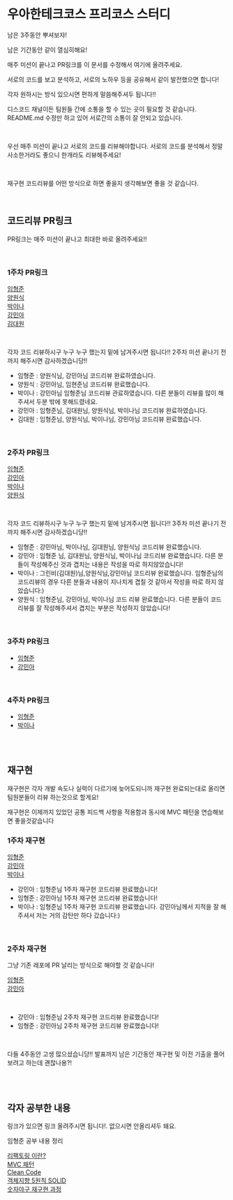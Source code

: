 # 우아한테크코스 프리코스 스터디
남은 3주동안 뿌셔보쟈!

<p>남은 기간동안 같이 열심히해요!</p>
<p>매주 미션이 끝나고 PR링크를 이 문서를 수정해서 여기에 올려주세요.</p>
<p>서로의 코드를 보고 분석하고, 서로의 노하우 등을 공유해서 같이 발전했으면 합니다!</p>
<p>각자 원하시는 방식 있으시면 편하게 말씀해주셔두 됩니다!!</p>

<p>
  디스코드 채널이든 팀원들 간에 소통을 할 수 있는 곳이 필요할 것 같습니다.
  README.md 수정만 하고 있어 서로간의 소통이 잘 안되고 있습니다.
</p>
<br>

우선 매주 미션이 끝나고 서로의 코드를 리뷰해야합니다.
서로의 코드를 분석해서 정말 사소한거라도 좋으니 한개라도 리뷰해주세요!


<br>

<p>재구현 코드리뷰를 어떤 방식으로 하면 좋을지 생각해보면 좋을 것 같습니다.</p>

<br>


## 코드리뷰 PR링크
PR링크는 매주 미션이 끝나고 최대한 바로 올려주세요!!

<br>

### 1주차 PR링크
[임형준](https://github.com/woowacourse-precourse/kotlin-baseball-6/pull/51)
<br>
[양원식](https://github.com/woowacourse-precourse/kotlin-baseball-6/pull/7)
<br>
[박이나](https://github.com/woowacourse-precourse/kotlin-baseball-6/pull/77)
<br>
[강민아](https://github.com/woowacourse-precourse/kotlin-baseball-6/pull/30)
<br>
[김대원](https://github.com/woowacourse-precourse/kotlin-baseball-6/pull/188)

<br>
<p>각자 코드 리뷰하시구 누구 누구 했는지 밑에 남겨주시면 됩니다!! 2주차 미션 끝나기 전까지 해주시면 감사하겠습니당!!</p>

- 임형준 : 양원식님, 강민아님 코드리뷰 완료하였습니다.
- 양원식 : 강민아님, 임현준님 코드리뷰 완료했습니다.
- 박이나 : 강민아님 임형준님 코드리뷰 관료하였습니다. 다른 분들이 리뷰를 많이 해주셔서 두분 밖에 못해드렸네요.
- 강민아 : 임형준님, 김대원님, 양원식님, 박이나님 코드리뷰 완료하였습니다.
- 김대원 : 임형준님, 양원식님, 박이나님, 강민아님 코드리뷰 완료했습니다.

<br>

### 2주차 PR링크
[임형준](https://github.com/woowacourse-precourse/kotlin-racingcar-6/pull/26)
<br>
[강민아](https://github.com/woowacourse-precourse/kotlin-racingcar-6/pull/21)
<br>
[박이나](https://github.com/woowacourse-precourse/kotlin-racingcar-6/pull/112)
<br>
[양원식](https://github.com/woowacourse-precourse/kotlin-racingcar-6/pull/10)

<br>
<p>각자 코드 리뷰하시구 누구 누구 했는지 밑에 남겨주시면 됩니다!! 3주차 미션 끝나기 전까지 해주시면 감사하겠습니당!!</p>

- 임형준 : 강민아님, 박이나님, 김대원님, 양원식님 코드리뷰 완료했습니다.
- 강민아 : 임형준 님, 김대원님, 양원식님, 박이나님 코드리뷰 완료했습니다. 다른 분들이 작성해주신 것과 겹치는 내용은 작성을 따로 하지않았습니다!
- 박이나 : 그린비(김대원)님,양원식님,강민아님 코드리뷰 완료했습니다. 임형준님의 코드리뷰의 경우 다른 분들과 내용이 지나치게 겹칠 것 같아서 작성을 따로 하지 않았습니다:)
- 양원식 : 임형준님, 강민아님, 박이나님 코드 리뷰 완료했습니다. 다른 분들이 코드 리뷰를 잘 작성해주셔서 겹치는 부분은 작성하지 않았습니다!

<br>

### 3주차 PR링크
- [임형준](https://github.com/woowacourse-precourse/kotlin-lotto-6/pull/6)
- [강민아](https://github.com/woowacourse-precourse/kotlin-lotto-6/pull/11)
  
<br>

### 4주차 PR링크
- [임형준](https://github.com/lh99j/kotlin-christmas-6-lh99j/pull/1)
- [박이나](https://github.com/park-yina/kotlin-christmas-6-park-yina/pull/6)

<br>
<br>

## 재구현
<p>재구현은 각자 개발 속도나 실력이 다르기에 늦어도되니까 재구현 완료되는대로 올리면 팀원분들이 리뷰 하는것으로 할게요!</p>
<p>재구현은 이제까지 있었던 공통 피드백 사항을 적용함과 동시에 MVC 패턴을 연습해보면 좋을것같습니다</p>

### 1주차 재구현

[임형준](https://github.com/woowacourse-precourse/kotlin-baseball-6/pull/247)
<br>
[강민아](https://github.com/woowacourse-precourse/kotlin-baseball-6/pull/248)
<br>
[박이나](https://github.com/woowacourse-precourse/kotlin-baseball-6/pull/249)

- 강민아 : 임형준님 1주차 재구현 코드리뷰 완료했습니다!
- 임형준 : 강민아님 1주차 재구현 코드리뷰 완료했습니다!
- 박이나 : 임형준님 1주차 재구현 코드리뷰 완료했습니다. 강민아님께서 지적을 잘 해주셔서 저는 거의 감탄만 하다 갔습니다:)

<br>

### 2주차 재구현

<p>그냥 기존 레포에 PR 날리는 방식으로 해야할 것 같습니다!</p>

[임형준](https://github.com/woowacourse-precourse/kotlin-racingcar-6/pull/234)
<br>
[강민아](https://github.com/woowacourse-precourse/kotlin-racingcar-6/pull/236)

<br>

- 강민아 : 임형준님 2주차 재구현 코드리뷰 완료했습니다!
- 임형준 : 강민아님 2주차 재구현 코드리뷰 완료했습니다!

<br>

<p>다들 4주동안 고생 많으셨습니당!! 발표까지 남은 기간동안 재구현 및 이전 기출을 풀어보려고 하는데 괜찮나용?!</p>
    
</p>

<br><br>
## 각자 공부한 내용
링크가 있으면 링크 올려주시면 됩니다!. 없으시면 안올리셔두 돼요.

<p> 임형준 공부 내용 정리 </p>

[리팩토링 이란?](https://anjji.tistory.com/25)
<br>
[MVC 패턴](https://anjji.tistory.com/27)
<br>
[Clean Code](https://anjji.tistory.com/27)
<br>
[객체지향 5원칙 SOLID](https://anjji.tistory.com/30)
<br>
[숫자야구 재구현 과정](https://anjji.tistory.com/32)
